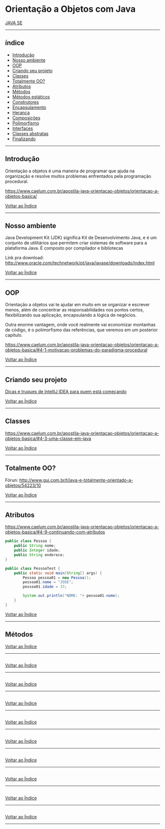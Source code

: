 # Orientação a Objetos com Java

[JAVA SE](https://www.schoolofnet.com/curso-orientacao-objetos-com-java/)

---

## <a name="indice">índice</a>

- [Introdução](#parte1)
- [Nosso ambiente](#parte2)
- [OOP](#parte3)    
- [Criando seu projeto](#parte4)
- [Classes](#parte5)    
- [Totalmente OO?](#parte6)    
- [Atributos](#parte7)    
- [Métodos](#parte8)    
- [Métodos estáticos](#parte9)    
- [Construtores](#parte10)    
- [Encapsulamento](#parte11)    
- [Herança](#parte12)    
- [Composições](#parte13)    
- [Polimorfismo](#parte14)    
- [Interfaces](#parte15)    
- [Classes abstratas](#parte16)        
- [Finalizando](#parte17)          


---

## <a name="parte1">Introdução</a>

Orientação a objetos é uma maneira de programar que ajuda na organização e resolve muitos problemas enfrentados pela programação procedural.

https://www.caelum.com.br/apostila-java-orientacao-objetos/orientacao-a-objetos-basica/

[Voltar ao Índice](#indice)

---
## <a name="parte2">Nosso ambiente</a>

Java Development Kit (JDK) significa Kit de Desenvolvimento Java, e é um conjunto de utilitários que permitem criar sistemas de software para a plataforma Java. É composto por compilador e bibliotecas

Link pra download: http://www.oracle.com/technetwork/pt/java/javase/downloads/index.html

[Voltar ao Índice](#indice)

---
## <a name="parte3">OOP</a>

Orientação a objetos vai te ajudar em muito em se organizar e escrever menos, além de concentrar as responsabilidades nos pontos certos, flexibilizando sua aplicação, encapsulando a lógica de negócios.

Outra enorme vantagem, onde você realmente vai economizar montanhas de código, é o polimorfismo das referências, que veremos em um posterior capítulo.

https://www.caelum.com.br/apostila-java-orientacao-objetos/orientacao-a-objetos-basica/#4-1-motivacao-problemas-do-paradigma-procedural



[Voltar ao Índice](#indice)

---
## <a name="parte4">Criando seu projeto</a>

[Dicas e truques de IntelliJ IDEA para quem está começando](http://blog.alura.com.br/dicas-e-truques-de-intellij-idea-para-quem-esta-comecando/)



[Voltar ao Índice](#indice)

---
## <a name="parte5">Classes</a>

https://www.caelum.com.br/apostila-java-orientacao-objetos/orientacao-a-objetos-basica/#4-3-uma-classe-em-java


[Voltar ao Índice](#indice)

---
## <a name="parte6">Totalmente OO?</a>

Fórun: http://www.guj.com.br/t/java-e-totalmente-orientado-a-objetos/54223/10



[Voltar ao Índice](#indice)

---
## <a name="parte7">Atributos</a>

https://www.caelum.com.br/apostila-java-orientacao-objetos/orientacao-a-objetos-basica/#4-9-continuando-com-atributos


```java
public class Pessoa {
    public String nome;
    public Integer idade;
    public String endereco;
}

```

```java
public class PessoaTest {
    public static void main(String[] args) {
        Pessoa pessoa01 = new Pessoa();
        pessoa01.nome = "JOSE";
        pessoa01.idade = 33;

        System.out.println("NOME: "+ pessoa01.nome);
    }
}

```

[Voltar ao Índice](#indice)

---
## <a name="parte8">Métodos</a>



[Voltar ao Índice](#indice)

---
## <a name="parte0"></a>

[Voltar ao Índice](#indice)

---
## <a name="parte10"></a>

[Voltar ao Índice](#indice)

---
## <a name="parte11"></a>

[Voltar ao Índice](#indice)

---
## <a name="parte12"></a>

[Voltar ao Índice](#indice)

---
## <a name="parte13"></a>

[Voltar ao Índice](#indice)

---
## <a name="parte14"></a>

[Voltar ao Índice](#indice)

---
## <a name="parte15"></a>

[Voltar ao Índice](#indice)

---
## <a name="parte16"></a>

[Voltar ao Índice](#indice)

---
## <a name="parte17"></a>

[Voltar ao Índice](#indice)

---